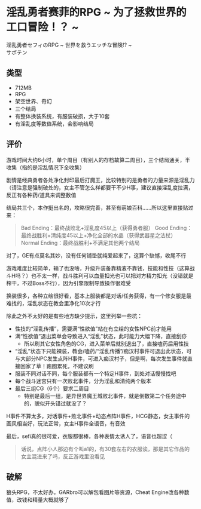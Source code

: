 # 淫乱勇者赛菲的RPG ~ 为了拯救世界的工口冒险！？ ~

淫乱勇者セフィのRPG ~ 世界を救うエッチな冒険!? ~  
サボテン

## 类型

- 712MB
- RPG
- 架空世界、奇幻
- 三个结局
- 有整体换装系统，有服装破损，大于10套
- 有淫乱度等数值系统，会影响结局

## 评价

游戏时间大约6小时，单个周目（有别人的存档故算二周目），三个结局通关，半收集（指的是淫乱情况下全收集）

剧情是经典勇者各处净化封印最后打魔王，比较特别的是勇者的力量来源是淫乱力（请注意是强制破处的，女主不管怎么样都要干不少H事，建议直接淫乱度拉满，反正有各种药/道具来调整数值

结局共三个，本作挺出名的，攻略很完善，甚至有萌娘百科……所以这里直接贴过来：
> Bad Ending：最终战败北+淫乱度45以上（获得勇者服）
> Good Ending：最终战胜利+清纯度45以上+净化全部的水晶（获得武器星之法杖）
> Normal Ending：最终战胜利+不满足其他两个结局

对了，GE有点莫名其妙，没有任何铺垫就纯爱起来了，这算个缺憾，收尾不行

游戏难度比较简单，输了也没啥，升级升装备靠精液不靠钱，技能和性技（这算战斗H吗？）也不太一样，战斗胜利可以血量扣光也可以把对方精力扣光（没错就是榨干，不过Boss不行），因为引擎限制导致操作很难受

换装很多，各种立绘很好看，基本上服装都是对话/任务获得，有一个修女服是最难找的，淫乱状态在教会里净化10次才行

除此之外不太好的是有些地方缺少提示，这里列举一些坑：

- 性技的“淫乱传播”，需要满“性欲值”站在有立绘的女性NPC前才能用
- 满“性欲值”退出菜单会导致进入“淫乱”状态，此时能力大幅下降，直接刮痧
  - 所以刷其它女性角色的CG，进入菜单后就别退出了，直接嗑药后用性技
- “淫乱”状态下只能裸装，教会/嗑药/“淫乱传播”/痴汉村事件可退出此状态，可与大部分NPC发生点阵H事件，可进入痴汉村子，但是啊，每次发生事件就直接回家了草！跑图累死，不建议刷
- 服装不同对话不同，每个服装都有一个特定H事件，到处对话慢慢找吧
- 每个战斗迷宫只有一次败北事件，分为淫乱和清纯两个版本
- 最后三组CG（6个）要求二周目
  - 特别是最后一组，是异世界魔王城败北事件，就是倒数第二个任务途中的，貌似开头错过就没了？

H事件不算太多，对话事件+败北事件+动态点阵H事件，HCG静态，女主事件的画风相当好，玩法正常，女主H事件全语音，有音效

最后，sefi真的很可爱，衣服都很棒，各种表情太诱人了，语音也超涩（

> 话说，点阵小人那边有个叫a1的，有30套左右的衣服诶，那是其它作品的女主混进来了吗，反正游戏里没看见

## 破解

狼头RPG，不太好办，GARbro可以解包看图片等资源，Cheat Engine改各种数值，改钱和精量大概就够了
